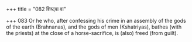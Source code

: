 +++
title = "082 शिष्ट्वा वा"

+++
083	Or he who, after confessing his crime in an assembly of the gods of the earth (Brahnanas), and the gods of men (Kshatriyas), bathes (with the priests) at the close of a horse-sacrifice, is (also) freed (from guilt).